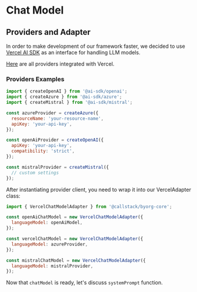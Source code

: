 # Chat Model

## Providers and Adapter

In order to make development of our framework faster, we decided to use [Vercel AI SDK](https://sdk.vercel.ai/docs/introduction) as an interface for handling LLM models.

[Here](https://sdk.vercel.ai/providers/ai-sdk-providers) are all providers integrated with Vercel.

### Providers Examples

```js
import { createOpenAI } from '@ai-sdk/openai';
import { createAzure } from '@ai-sdk/azure';
import { createMistral } from '@ai-sdk/mistral';

const azureProvider = createAzure({
  resourceName: 'your-resource-name',
  apiKey: 'your-api-key',
});

const openAiProvider = createOpenAI({
  apiKey: 'your-api-key',
  compatibility: 'strict',
});

const mistralProvider = createMistral({
  // custom settings
});
```

After instantiating provider client, you need to wrap it into our VercelAdapter class:

```js
import { VercelChatModelAdapter } from '@callstack/byorg-core';

const openAiChatModel = new VercelChatModelAdapter({
  languageModel: openAiModel,
});

const vercelChatModel = new VercelChatModelAdapter({
  languageModel: azureProvider,
});

const mistralChatModel = new VercelChatModelAdapter({
  languageModel: mistralProvider,
});
```

Now that `chatModel` is ready, let's discuss `systemPrompt` function.
